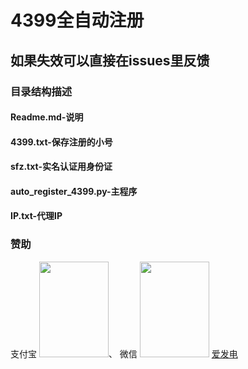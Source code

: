 # 4399全自动注册
## 如果失效可以直接在issues里反馈
### 目录结构描述
#### Readme.md-说明
#### 4399.txt-保存注册的小号
#### sfz.txt-实名认证用身份证
#### auto_register_4399.py-主程序
#### IP.txt-代理IP
### 赞助
支付宝
<img src="https://mcqtssdw.oss-cn-zhangjiakou.aliyuncs.com/MCQTSS_skm/C7A8DC521B4F0F07C2FFD9E0EB3BE75A.jpg" width="111px" height="153px">、
微信
<img src="https://mcqtssdw.oss-cn-zhangjiakou.aliyuncs.com/MCQTSS_skm/3918962FCB73C64D8C1A782C5EF3A45C.jpg" width="111px" height="153px">
[爱发电](https://afdian.net/@mcqtss)
